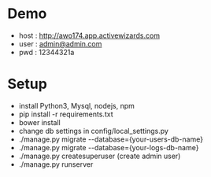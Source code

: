 Demo
===============
- host : http://awo174.app.activewizards.com
- user : admin@admin.com
- pwd : 12344321a

Setup
===============
- install Python3, Mysql, nodejs, npm
- pip install -r requirements.txt
- bower install
- change db settings in config/local_settings.py
- ./manage.py migrate --database={your-users-db-name}
- ./manage.py migrate --database={your-logs-db-name}
- ./manage.py createsuperuser (create admin user)
- ./manage.py runserver